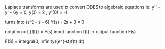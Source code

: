 Laplace transforms are used to convert ODES to algebraic equations 
ie: y'' - y' - 6y = 0, y(0) = 2 , y'(0) = -1

turns into 
(s^2 - s - 6) Y(s) - 2s + 3 = 0

notation = L{f(t)} = F(s)
input function f(t) -> output function F(s)

F(S) = integral(0, infinity){e^(-st)f(t) dt}